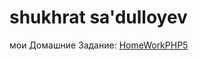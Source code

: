 
# shukhrat sa'dulloyev
мои Домашние Задание:
[HomeWorkPHP5](https://sadulloyev.github.io/homework5php.php "sadulloyev ")
